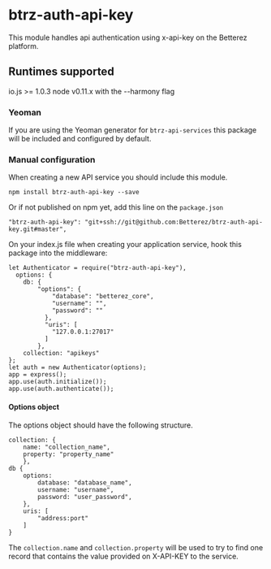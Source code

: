 # btrz-auth-api-key

This module handles api authentication using x-api-key on the Betterez platform.

## Runtimes supported

io.js >= 1.0.3
node v0.11.x with the --harmony flag

### Yeoman

If you are using the Yeoman generator for `btrz-api-services` this package will be included and configured by default.

### Manual configuration

When creating a new API service you should include this module.

    npm install btrz-auth-api-key --save

Or if not published on npm yet, add this line on the `package.json`

    "btrz-auth-api-key": "git+ssh://git@github.com:Betterez/btrz-auth-api-key.git#master",

On your index.js file when creating your application service, hook this package into the middleware:

    let Authenticator = require("btrz-auth-api-key"),
      options: {
        db: {
            "options": {
                "database": "betterez_core",
                "username": "",
                "password": ""
              },
              "uris": [
                "127.0.0.1:27017"
              ]
            }, 
        collection: "apikeys"
    };
    let auth = new Authenticator(options);
    app = express();
    app.use(auth.initialize());
    app.use(auth.authenticate());

#### Options object

The options object should have the following structure.

    collection: {
        name: "collection_name",
        property: "property_name"
        },
    db {
        options:
            database: "database_name",
            username: "username",
            password: "user_password",
        },
        uris: [
            "address:port"
        ]
    }

The `collection.name` and `collection.property` will be used to try to find one record that contains the value provided on X-API-KEY to the service. 